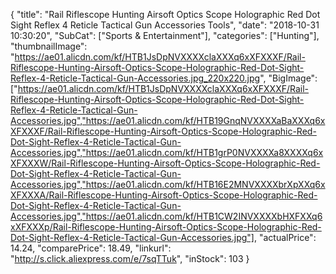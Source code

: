 {
	"title": "Rail Riflescope Hunting Airsoft Optics Scope Holographic Red Dot Sight Reflex 4 Reticle Tactical Gun Accessories Tools",
	"date": "2018-10-31 10:30:20",
	"SubCat": ["Sports & Entertainment"],
	"categories": ["Hunting"],
	"thumbnailImage": "https://ae01.alicdn.com/kf/HTB1JsDpNVXXXXclaXXXq6xXFXXXF/Rail-Riflescope-Hunting-Airsoft-Optics-Scope-Holographic-Red-Dot-Sight-Reflex-4-Reticle-Tactical-Gun-Accessories.jpg_220x220.jpg",
	"BigImage": ["https://ae01.alicdn.com/kf/HTB1JsDpNVXXXXclaXXXq6xXFXXXF/Rail-Riflescope-Hunting-Airsoft-Optics-Scope-Holographic-Red-Dot-Sight-Reflex-4-Reticle-Tactical-Gun-Accessories.jpg","https://ae01.alicdn.com/kf/HTB19GnqNVXXXXaBaXXXq6xXFXXXF/Rail-Riflescope-Hunting-Airsoft-Optics-Scope-Holographic-Red-Dot-Sight-Reflex-4-Reticle-Tactical-Gun-Accessories.jpg","https://ae01.alicdn.com/kf/HTB1grP0NVXXXXa8XXXXq6xXFXXXW/Rail-Riflescope-Hunting-Airsoft-Optics-Scope-Holographic-Red-Dot-Sight-Reflex-4-Reticle-Tactical-Gun-Accessories.jpg","https://ae01.alicdn.com/kf/HTB16E2MNVXXXXbrXpXXq6xXFXXXA/Rail-Riflescope-Hunting-Airsoft-Optics-Scope-Holographic-Red-Dot-Sight-Reflex-4-Reticle-Tactical-Gun-Accessories.jpg","https://ae01.alicdn.com/kf/HTB1CW2INVXXXXbHXFXXq6xXFXXXp/Rail-Riflescope-Hunting-Airsoft-Optics-Scope-Holographic-Red-Dot-Sight-Reflex-4-Reticle-Tactical-Gun-Accessories.jpg"],
	"actualPrice": 14.24,
	"comparePrice": 18.49,
	"linkurl": "http://s.click.aliexpress.com/e/7sqTTuk",
	"inStock": 103
}

